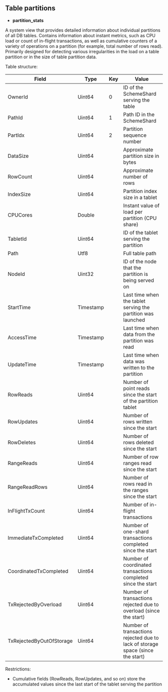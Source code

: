 ## Table partitions

* **partition_stats**

A system view that provides detailed information about individual partitions of all DB tables. Contains information about instant metrics, such as CPU load or count of in-flight transactions, as well as cumulative counters of a variety of operations on a partition (for example, total number of rows read). Primarily designed for detecting various irregularities in the load on a table partition or in the size of table partition data.

Table structure:

| **Field** | **Type** | **Key** | **Value** |
| --- | --- | --- | --- |
| OwnerId | Uint64 | 0 | ID of the SchemeShard serving the table |
| PathId | Uint64 | 1 | Path ID in the SchemeShard |
| PartIdx | Uint64 | 2 | Partition sequence number |
| DataSize | Uint64 |  | Approximate partition size in bytes |
| RowCount | Uint64 |  | Approximate number of rows |
| IndexSize | Uint64 |  | Partition index size in a tablet |
| CPUCores | Double |  | Instant value of load per partition (CPU share) |
| TabletId | Uint64 |  | ID of the tablet serving the partition |
| Path | Utf8 |  | Full table path |
| NodeId | Uint32 |  | ID of the node that the partition is being served on |
| StartTime | Timestamp |  | Last time when the tablet serving the partition was launched |
| AccessTime | Timestamp |  | Last time when data from the partition was read |
| UpdateTime | Timestamp |  | Last time when data was written to the partition |
| RowReads | Uint64 |  | Number of point reads since the start of the partition tablet |
| RowUpdates | Uint64 |  | Number of rows written since the start |
| RowDeletes | Uint64 |  | Number of rows deleted since the start |
| RangeReads | Uint64 |  | Number of row ranges read since the start |
| RangeReadRows | Uint64 |  | Number of rows read in the ranges since the start |
| InFlightTxCount | Uint64 |  | Number of in-flight transactions |
| ImmediateTxCompleted | Uint64 |  | Number of one-shard transactions completed since the start |
| CoordinatedTxCompleted | Uint64 |  | Number of coordinated transactions completed since the start |
| TxRejectedByOverload | Uint64 |  | Number of transactions rejected due to overload (since the start) |
| TxRejectedByOutOfStorage | Uint64 |  | Number of transactions rejected due to lack of storage space (since the start) |

Restrictions:

* Cumulative fields (RowReads, RowUpdates, and so on) store the accumulated values since the last start of the tablet serving the partition

